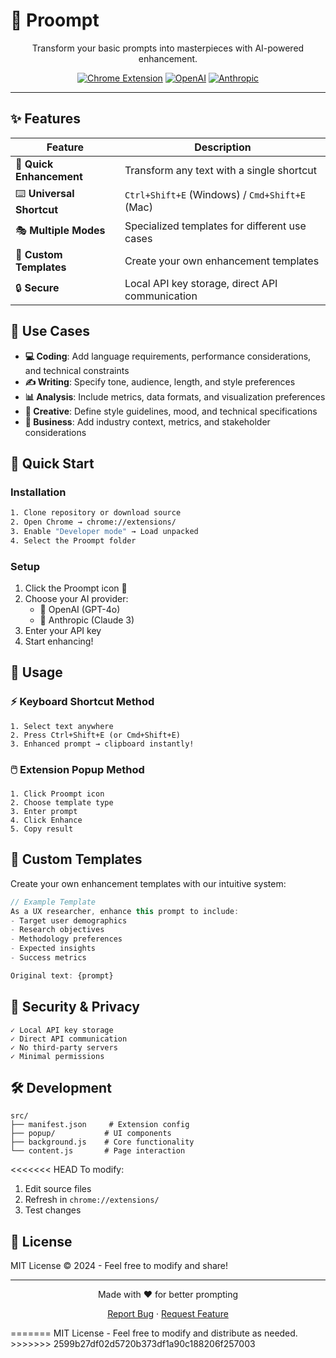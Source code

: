 # 🎯 Proompt

<div align="center">

Transform your basic prompts into masterpieces with AI-powered enhancement.

[![Chrome Extension](https://img.shields.io/badge/Chrome-Extension-blue.svg?style=for-the-badge&logo=google-chrome&logoColor=white)](chrome://extensions/)
[![OpenAI](https://img.shields.io/badge/OpenAI-GPT--4o-412991.svg?style=for-the-badge&logo=openai&logoColor=white)](https://platform.openai.com)
[![Anthropic](https://img.shields.io/badge/Anthropic-Claude%203-6B48FF.svg?style=for-the-badge)](https://anthropic.com)

</div>

---

## ✨ Features

<div align="center">

| Feature | Description |
|---------|-------------|
| 🚀 **Quick Enhancement** | Transform any text with a single shortcut |
| ⌨️ **Universal Shortcut** | `Ctrl+Shift+E` (Windows) / `Cmd+Shift+E` (Mac) |
| 🎭 **Multiple Modes** | Specialized templates for different use cases |
| 🎨 **Custom Templates** | Create your own enhancement templates |
| 🔒 **Secure** | Local API key storage, direct API communication |

</div>

## 🎯 Use Cases

- **💻 Coding**: Add language requirements, performance considerations, and technical constraints
- **✍️ Writing**: Specify tone, audience, length, and style preferences
- **📊 Analysis**: Include metrics, data formats, and visualization preferences
- **🎨 Creative**: Define style guidelines, mood, and technical specifications
- **💼 Business**: Add industry context, metrics, and stakeholder considerations

## 🚀 Quick Start

### Installation
```bash
1. Clone repository or download source
2. Open Chrome → chrome://extensions/
3. Enable "Developer mode" → Load unpacked
4. Select the Proompt folder
```

### Setup
1. Click the Proompt icon 🎯
2. Choose your AI provider:
   - 🤖 OpenAI (GPT-4o)
   - 🧠 Anthropic (Claude 3)
3. Enter your API key
4. Start enhancing!

## 💫 Usage

### ⚡ Keyboard Shortcut Method
```
1. Select text anywhere
2. Press Ctrl+Shift+E (or Cmd+Shift+E)
3. Enhanced prompt → clipboard instantly!
```

### 🖱️ Extension Popup Method
```
1. Click Proompt icon
2. Choose template type
3. Enter prompt
4. Click Enhance
5. Copy result
```

## 🎨 Custom Templates

Create your own enhancement templates with our intuitive system:

```javascript
// Example Template
As a UX researcher, enhance this prompt to include: 
- Target user demographics
- Research objectives
- Methodology preferences
- Expected insights
- Success metrics

Original text: {prompt}
```

## 🔐 Security & Privacy

```plaintext
✓ Local API key storage
✓ Direct API communication
✓ No third-party servers
✓ Minimal permissions
```

## 🛠️ Development

```plaintext
src/
├── manifest.json     # Extension config
├── popup/           # UI components
├── background.js    # Core functionality
└── content.js       # Page interaction
```

<<<<<<< HEAD
To modify:
1. Edit source files
2. Refresh in `chrome://extensions/`
3. Test changes

## 📜 License

MIT License © 2024 - Feel free to modify and share!

---

<div align="center">

Made with ❤️ for better prompting

[Report Bug](https://github.com/yourusername/proompt/issues) · [Request Feature](https://github.com/yourusername/proompt/issues)

</div> 
=======
MIT License - Feel free to modify and distribute as needed. 
>>>>>>> 2599b27df02d5720b373df1a90c188206f257003
